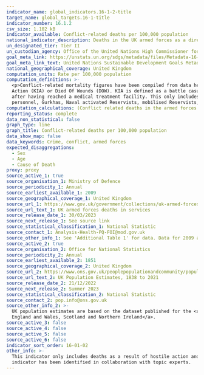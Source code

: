 ```yaml
---
indicator_name: global_indicators.16-1-2-title
target_name: global_targets.16-1-title
indicator_number: 16.1.2
csv_size: 1.102 kB
indicator_available: Conflict-related deaths per 100,000 population
national_indicator_description: Deaths in the UK armed forces as a direct cause of conflict
un_designated_tier: Tier II
un_custodian_agency: Office of the United Nations High Commissioner for Human Rights (OHCHR)
goal_meta_link: https://unstats.un.org/sdgs/metadata/files/Metadata-16-01-02.pdf
goal_meta_link_text: United Nations Sustainable Development Goals Metadata (PDF 1.3 MB)
national_geographical_coverage: United Kingdom
computation_units: Rate per 100,000 population
computation_definitions: >-
  <p>Conflict-related mortality figures have been compiled from data held by Defence Statistics on 14 February 2023.</p><p> Figures are presented for UK Regular Armed Forces deaths as a result of a hostile action. A definition of hostile action includes deaths categorised as Killed In
  Action (KIA) or Died Of Wounds (DOW). KIA is defined as a battle casualty who is killed outright or who dies as a result of wounds or other injuries before reaching a medical treatment facility. DOW is defined as a battle casualty who dies of wounds or other injuries received in action,
  after having reached a medical treatment facility. This only includes those who have died of wounds whilst under the care of Defence Medical Services.</p><p> UK Regulars are defined as full time Service personnel, including Nursing Services, but excluding Full Time Reserve Service (FTRS)
  personnel, Gurkhas, Naval activated Reservists, mobilised Reservists, Military Provost Guarding Service (MPGS) and Non Regular Permanent Service (NRPS). Unless otherwise stated, includes trained and untrained personnel.</p>
computation_calculations: (Conflict related deaths in the armed forces / UK Population) * 100,000
reporting_status: complete
data_non_statistical: false
graph_type: line
graph_title: Conflict-related deaths per 100,000 population
data_show_map: false
data_keywords: Crime, conflict, armed forces
expected_disaggregations:
  - Sex
  - Age
  - Cause of Death
proxy: proxy
source_active_1: true
source_organisation_1: Ministry of Defence
source_periodicity_1: Annual
source_earliest_available_1: 2009
source_geographical_coverage_1: United Kingdom
source_url_1: https://www.gov.uk/government/collections/uk-armed-forces-deaths-in-service-statistics-index
source_url_text_1: UK armed forces deaths in services
source_release_date_1: 30/03/2023
source_next_release_1: See source link
source_statistical_classification_1: National Statistic
source_contact_1: Analysis-Health-PQ-FOI@mod.gov.uk
source_other_info_1: See 'Additional Table 1' for data. Data for 2009 and 2010 taken from 2019 publication of UK armed forces deaths in service. This indicator only includes deaths as a result of hostile action and does not include indirect deaths.
source_active_2: true
source_organisation_2: Office for National Statistics
source_periodicity_2: Annual
source_earliest_available_2: 1851
source_geographical_coverage_2: United Kingdom
source_url_2: https://www.ons.gov.uk/peoplepopulationandcommunity/populationandmigration/populationestimates/datasets/populationestimatesforukenglandandwalesscotlandandnorthernireland
source_url_text_2: UK Population Estimates, 1838 to 2021
source_release_date_2: 21/12/2022
source_next_release_2: Summer 2023
source_statistical_classification_2: National Statistic
source_contact_2: pop.info@ons.gov.uk 
source_other_info_2: >-
  UK population estimates are based on the dataset published for the <a href="https://www.ons.gov.uk/peoplepopulationandcommunity/populationandmigration/populationestimates/datasets/populationestimatesforukenglandandwalesscotlandandnorthernireland">Estimates of the population for the UK,
  England and Wales, Scotland and Northern Ireland</a>.
source_active_3: false
source_active_4: false
source_active_5: false
source_active_6: false
indicator_sort_order: 16-01-02
other_info: >-
  This indicator only includes deaths as a result of hostile action and does not include indirect deaths. This indicator is being used as an approximation of the UN SDG Indicator. Where possible, we will work to identify or develop UK data to meet the global indicator specification. This
  indicator has been identified in collaboration with topic experts.
---
```

